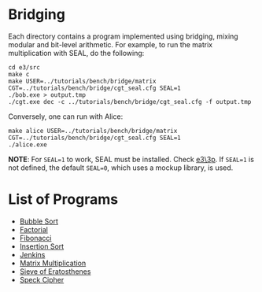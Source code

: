 # Bridging #

Each directory contains a program implemented using bridging, mixing modular and bit-level arithmetic. For example, to run the matrix multiplication with SEAL, do the following:
```
cd e3/src
make c
make USER=../tutorials/bench/bridge/matrix CGT=../tutorials/bench/bridge/cgt_seal.cfg SEAL=1
./bob.exe > output.tmp
./cgt.exe dec -c ../tutorials/bench/bridge/cgt_seal.cfg -f output.tmp
```

Conversely, one can run with Alice:
```
make alice USER=../tutorials/bench/bridge/matrix CGT=../tutorials/bench/bridge/cgt_seal.cfg SEAL=1
./alice.exe
```

**NOTE**: For `SEAL=1` to work, SEAL must be installed. Check [e3\\3p](../../../3p). If `SEAL=1` is not defined, the default `SEAL=0`, which uses a mockup library, is used.

# List of Programs #
* [Bubble Sort](bsort/main.cpp)
* [Factorial](fact/main.cpp)
* [Fibonacci](fib/main.cpp)
* [Insertion Sort](isort/main.cpp)
* [Jenkins](jen/main.cpp)
* [Matrix Multiplication](matrix/main.cpp)
* [Sieve of Eratosthenes](sieve/main.cpp)
* [Speck Cipher](speck/main.cpp)
